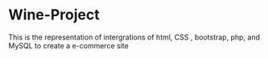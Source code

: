 # Wine-Project
This is the representation of intergrations of html, CSS , bootstrap, php, and MySQL to create a e-commerce site
